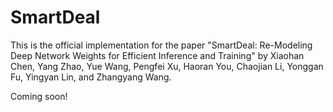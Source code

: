 # SmartDeal
This is the official implementation for the paper "SmartDeal: Re-Modeling Deep Network Weights for Efficient Inference and Training" by Xiaohan Chen, Yang Zhao, Yue Wang, Pengfei Xu, Haoran You, Chaojian Li, Yonggan Fu, Yingyan Lin, and Zhangyang Wang.

Coming soon!
